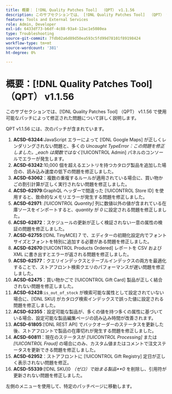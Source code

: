 ```yaml
---
title: 概要： [!DNL Quality Patches Tool]  （QPT） v1.1.56
description: このサブセクションでは、 [!DNL Quality Patches Tool]  （QPT） v1.1.56 で使用可能なパッチによって修正された問題について詳しく説明します。
feature: Tools and External Services
role: Admin, Developer
exl-id: 6433df73-b6df-4c88-93a4-12ac1e5080ea
type: Troubleshooting
source-git-commit: 7fdb02a6d89d50ea593c5fd99d78101f89198424
workflow-type: tm+mt
source-wordcount: '381'
ht-degree: 0%

---
```


# 概要：[!DNL Quality Patches Tool] （QPT） v1.1.56

このサブセクションでは、[!DNL Quality Patches Tool] （QPT） v1.1.56 で使用可能なパッチによって修正された問題について詳しく説明します。

QPT v1.1.56 には、次のパッチが含まれています。

1. **ACSD-63244**:JavaScript エラーによって [!DNL Google Maps] が正しくレンダリングされない問題と、多くの *Uncaught TypeError：この問題を修正しました。_each は関数ではなく*[!UICONTROL Admin] パネルのコンソールでエラーが発生します。
1. **ACSD-63242**:10,000 個を超えるエントリを持つカタログ製品を追加した場合の、読み込み速度の低下の問題を修正しました。
1. **ACSD-63062**：複数の重複するルールが適用されている場合に、買い物かごの割引計算が正しく実行されない問題を修正しました。
1. **ACSD-62979**:GraphQL ヘッダーで間違った [!UICONTROL Store ID] を使用すると、致命的なメモリエラーが発生する問題を修正しました。
1. **ACSD-62971**: *[!UICONTROL Quantity]* 列に数値以外の値が含まれている在庫ソースをインポートすると、*quantity* が *0* に設定される問題を修正しました。
1. **ACSD-62872**：スケジュールの更新が正しく検証されない一意の属性の検証の問題を修正しました。
1. **ACSD-62755**:[!DNL TinyMCE] 7 で、エディターの初期化設定内でフォントサイズとフォントを特別に追加する必要がある問題を修正しました。
1. **ACSD-62670**:[!UICONTROL Products Ordered] レポートを CSV および XML に書き出すとエラーが返される問題を修正しました。
1. **ACSD-62577**：クエリインデックスとテーブルインデックスの両方を最適化することで、ストアフロント検索クエリのパフォーマンスが遅い問題を修正しました。
1. **ACSD-62475**：買い物かごで [!UICONTROL Gift Card] 製品が正しく結合されない問題を修正しました。
1. **ACSD-62428**:`is_out_of_stock` が検索可能な属性として設定されていない場合に、[!DNL SKU] がカタログ検索インデックスで誤った値に設定される問題を修正しました。
1. **ACSD-62355**：設定可能な製品が、多くの値を持つ多くの属性に基づいている場合、設定可能な製品編集ページの読み込み時間が改善されます。
1. **ACSD-61805**:[!DNL REST API] でバックオーダーのステータスを更新した後、ストアフロントで製品の在庫切れが発生する問題を修正しました。
1. **ACSD-60811**：現在のステータスが *[!UICONTROL Processing]* または *[!UICONTROL Fraud]* の場合にのみ、カスタム値またはコメントで注文ステータスを更新できる問題を修正しました。
1. **ACSD-62952**：ストアフロントに [!UICONTROL Gift Registry] 定日が正しく表示されない問題を修正。
1. **ACSD-55339**:[!DNL SKU]0 *（ゼロ）で始まる製品**0* を削除し、引用符が更新されない問題を修正しました。

左側のメニューを使用して、特定のパッチページに移動します。
